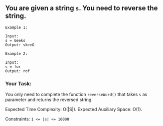 ## You are given a string `s`. You need to reverse the string.

```
Example 1:

Input:
s = Geeks
Output: skeeG
```

```
Example 2:

Input:
s = for
Output: rof
```

### Your Task:

You only need to complete the function `reverseWord()` that takes `s` as parameter and returns the reversed string.

Expected Time Complexity: O(|S|).
Expected Auxiliary Space: O(1).

Constraints:
```1 <= |s| <= 10000```
